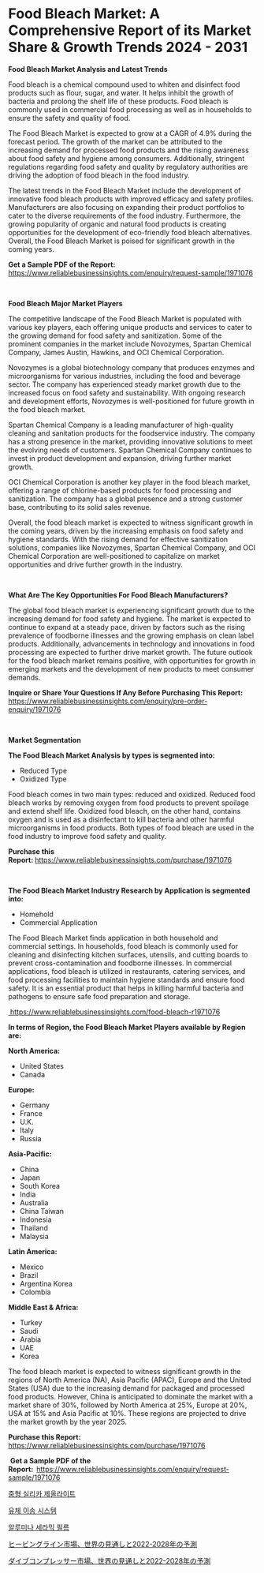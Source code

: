 <p><h1>Food Bleach Market: A Comprehensive Report of its Market Share & Growth Trends 2024 - 2031</h1></p><p><strong>Food Bleach Market Analysis and Latest Trends</strong></p>
<p><p>Food bleach is a chemical compound used to whiten and disinfect food products such as flour, sugar, and water. It helps inhibit the growth of bacteria and prolong the shelf life of these products. Food bleach is commonly used in commercial food processing as well as in households to ensure the safety and quality of food.</p><p>The Food Bleach Market is expected to grow at a CAGR of 4.9% during the forecast period. The growth of the market can be attributed to the increasing demand for processed food products and the rising awareness about food safety and hygiene among consumers. Additionally, stringent regulations regarding food safety and quality by regulatory authorities are driving the adoption of food bleach in the food industry.</p><p>The latest trends in the Food Bleach Market include the development of innovative food bleach products with improved efficacy and safety profiles. Manufacturers are also focusing on expanding their product portfolios to cater to the diverse requirements of the food industry. Furthermore, the growing popularity of organic and natural food products is creating opportunities for the development of eco-friendly food bleach alternatives. Overall, the Food Bleach Market is poised for significant growth in the coming years.</p></p>
<p><strong>Get a Sample PDF of the Report:&nbsp;</strong> <a href="https://www.reliablebusinessinsights.com/enquiry/request-sample/1971076">https://www.reliablebusinessinsights.com/enquiry/request-sample/1971076</a></p>
<p>&nbsp;</p>
<p><strong>Food Bleach Major Market Players</strong></p>
<p><p>The competitive landscape of the Food Bleach Market is populated with various key players, each offering unique products and services to cater to the growing demand for food safety and sanitization. Some of the prominent companies in the market include Novozymes, Spartan Chemical Company, James Austin, Hawkins, and OCI Chemical Corporation.</p><p>Novozymes is a global biotechnology company that produces enzymes and microorganisms for various industries, including the food and beverage sector. The company has experienced steady market growth due to the increased focus on food safety and sustainability. With ongoing research and development efforts, Novozymes is well-positioned for future growth in the food bleach market.</p><p>Spartan Chemical Company is a leading manufacturer of high-quality cleaning and sanitation products for the foodservice industry. The company has a strong presence in the market, providing innovative solutions to meet the evolving needs of customers. Spartan Chemical Company continues to invest in product development and expansion, driving further market growth.</p><p>OCI Chemical Corporation is another key player in the food bleach market, offering a range of chlorine-based products for food processing and sanitization. The company has a global presence and a strong customer base, contributing to its solid sales revenue.</p><p>Overall, the food bleach market is expected to witness significant growth in the coming years, driven by the increasing emphasis on food safety and hygiene standards. With the rising demand for effective sanitization solutions, companies like Novozymes, Spartan Chemical Company, and OCI Chemical Corporation are well-positioned to capitalize on market opportunities and drive further growth in the industry.</p></p>
<p>&nbsp;</p>
<p><strong>What Are The Key Opportunities For Food Bleach Manufacturers?</strong></p>
<p><p>The global food bleach market is experiencing significant growth due to the increasing demand for food safety and hygiene. The market is expected to continue to expand at a steady pace, driven by factors such as the rising prevalence of foodborne illnesses and the growing emphasis on clean label products. Additionally, advancements in technology and innovations in food processing are expected to further drive market growth. The future outlook for the food bleach market remains positive, with opportunities for growth in emerging markets and the development of new products to meet consumer demands.</p></p>
<p><strong>Inquire or Share Your Questions If Any Before Purchasing This Report:</strong> <a href="https://www.reliablebusinessinsights.com/enquiry/pre-order-enquiry/1971076">https://www.reliablebusinessinsights.com/enquiry/pre-order-enquiry/1971076</a></p>
<p>&nbsp;</p>
<p><strong>Market Segmentation</strong></p>
<p><strong>The Food Bleach Market Analysis by types is segmented into:</strong></p>
<p><ul><li>Reduced Type</li><li>Oxidized Type</li></ul></p>
<p><p>Food bleach comes in two main types: reduced and oxidized. Reduced food bleach works by removing oxygen from food products to prevent spoilage and extend shelf life. Oxidized food bleach, on the other hand, contains oxygen and is used as a disinfectant to kill bacteria and other harmful microorganisms in food products. Both types of food bleach are used in the food industry to improve food safety and quality.</p></p>
<p><strong>Purchase this Report:&nbsp;</strong><a href="https://www.reliablebusinessinsights.com/purchase/1971076">https://www.reliablebusinessinsights.com/purchase/1971076</a></p>
<p>&nbsp;</p>
<p><strong>The Food Bleach Market Industry Research by Application is segmented into:</strong></p>
<p><ul><li>Homehold</li><li>Commercial Application</li></ul></p>
<p><p>The Food Bleach Market finds application in both household and commercial settings. In households, food bleach is commonly used for cleaning and disinfecting kitchen surfaces, utensils, and cutting boards to prevent cross-contamination and foodborne illnesses. In commercial applications, food bleach is utilized in restaurants, catering services, and food processing facilities to maintain hygiene standards and ensure food safety. It is an essential product that helps in killing harmful bacteria and pathogens to ensure safe food preparation and storage.</p></p>
<p><a href="https://www.reliablebusinessinsights.com/food-bleach-r1971076">&nbsp;https://www.reliablebusinessinsights.com/food-bleach-r1971076</a></p>
<p><strong>In terms of Region, the Food Bleach Market Players available by Region are:</strong></p>
<p>
    <p> <strong> North America: </strong>
        <ul>
            <li>United States</li>
            <li>Canada</li>
        </ul>
        </p> 
    <p> <strong> Europe: </strong>
        <ul>
            <li>Germany</li>
            <li>France</li>
            <li>U.K.</li>
            <li>Italy</li>
            <li>Russia</li>
        </ul>
        </p> 
    <p> <strong> Asia-Pacific: </strong>
        <ul>
            <li>China</li>
            <li>Japan</li>
            <li>South Korea</li>
            <li>India</li>
            <li>Australia</li>
            <li>China Taiwan</li>
            <li>Indonesia</li>
            <li>Thailand</li>
            <li>Malaysia</li>
        </ul>
        </p> 
    <p> <strong> Latin America: </strong>
        <ul>
            <li>Mexico</li>
            <li>Brazil</li>
            <li>Argentina Korea</li>
            <li>Colombia</li>
        </ul>
        </p> 
    <p> <strong> Middle East & Africa: </strong>
        <ul>
            <li>Turkey</li>
            <li>Saudi</li>
            <li>Arabia</li>
            <li>UAE</li>
            <li>Korea</li>
        </ul>
    </p>
    </p>
<p><p>The food bleach market is expected to witness significant growth in the regions of North America (NA), Asia Pacific (APAC), Europe and the United States (USA) due to the increasing demand for packaged and processed food products. However, China is anticipated to dominate the market with a market share of 30%, followed by North America at 25%, Europe at 20%, USA at 15% and Asia Pacific at 10%. These regions are projected to drive the market growth by the year 2025.</p></p>
<p><strong>Purchase this Report: </strong><a href="https://www.reliablebusinessinsights.com/purchase/1971076">https://www.reliablebusinessinsights.com/purchase/1971076</a></p>
<p>&nbsp;<strong>Get a Sample PDF of the Report:&nbsp;&nbsp;</strong><a href="https://www.reliablebusinessinsights.com/enquiry/request-sample/1971076">https://www.reliablebusinessinsights.com/enquiry/request-sample/1971076</a></p>
<p><strong></strong></p>
<p><p><a href="https://medium.com/@dandier2003/2024%EB%85%84%EB%B6%80%ED%84%B0-2031%EB%85%84%EA%B9%8C%EC%A7%80%EC%9D%98-%EC%A4%91%EA%B0%84-%EC%8B%A4%EB%A6%AC%EC%B9%B4-%EC%A0%9C%EC%98%AC%EB%9D%BC%EC%9D%B4%ED%8A%B8-%EC%8B%9C%EC%9E%A5-%EC%A0%90%EC%9C%A0%EC%9C%A8-%EB%B0%8F-%EA%B2%BD%EC%9F%81-%ED%92%8D%EA%B2%BD%EC%97%90-%EB%8C%80%ED%95%9C-%ED%86%B5%EC%B0%B0%EB%A0%A5-4a3e9a3a4b30">중형 실리카 제올라이트</a></p><p><a href="https://medium.com/@dandier2003/%EA%B8%80%EB%A1%9C%EB%B2%8C-%EC%9C%A0%EC%B2%B4-%EC%9A%B4%EC%86%A1-%EC%8B%9C%EC%8A%A4%ED%85%9C-%EC%8B%9C%EC%9E%A5-%ED%98%84%ED%99%A9-2024-2031-%EB%B0%8F-%EC%A7%80%EC%97%AD-%EC%A0%9C%ED%92%88-%EB%B0%8F-%EC%B5%9C%EC%A2%85-%EC%82%AC%EC%9A%A9%EB%B3%84-%EC%98%88%EC%B8%A1-9faaea310435">유체 이송 시스템</a></p><p><a href="https://github.com/sougarounis/Market-Research-Report-List-4/blob/main/6454067139970.md">알루미나 세라믹 필름</a></p><p><a href="https://medium.com/@ashleyivingston5656/%E8%83%8C%E8%B2%A0%E3%81%84%E7%B7%9A%E5%B8%82%E5%A0%B4%E3%81%AE%E6%B4%9E%E5%AF%9F-2022%E5%B9%B4%E3%81%8B%E3%82%892028%E5%B9%B4%E3%81%BE%E3%81%A7%E3%81%AE%E3%82%B0%E3%83%AD%E3%83%BC%E3%83%90%E3%83%AB%E5%B1%95%E6%9C%9B%E3%81%A8%E4%BA%88%E6%B8%AC-%E5%B8%82%E5%A0%B4%E3%81%AE%E8%B2%A1%E5%8B%99%E7%8A%B6%E6%B3%81-%E5%B8%82%E5%A0%B4%E8%A6%8F%E6%A8%A1-2022%E5%B9%B4%E3%81%8B%E3%82%892031%E5%B9%B4%E3%81%BE%E3%81%A7%E3%81%AE%E5%8F%8E%E7%9B%8A%E5%88%86%E6%9E%90-41aab53b916f">ヒービングライン市場、世界の見通しと2022-2028年の予測</a></p><p><a href="https://medium.com/@ashleyivingston5656/%E3%83%80%E3%82%A4%E3%83%96%E3%82%B3%E3%83%B3%E3%83%97%E3%83%AC%E3%83%83%E3%82%B5%E3%83%BC%E5%B8%82%E5%A0%B4-%E3%82%B0%E3%83%AD%E3%83%BC%E3%83%90%E3%83%AB%E5%B1%95%E6%9C%9B%E3%81%A82022-2028%E5%B9%B4%E3%81%AE%E4%BA%88%E6%B8%AC%E5%B8%82%E5%A0%B4%E3%83%AC%E3%83%9D%E3%83%BC%E3%83%88-%E8%A3%BD%E5%93%81%E3%82%BF%E3%82%A4%E3%83%97-%E5%9B%BA%E5%AE%9A%E5%BC%8F%E3%83%80%E3%82%A4%E3%83%96%E3%82%B3%E3%83%B3%E3%83%97%E3%83%AC%E3%83%83%E3%82%B5-%E3%83%9D%E3%83%BC%E3%82%BF%E3%83%96%E3%83%AB%E3%83%80%E3%82%A4%E3%83%96%E3%82%B3%E3%83%B3%E3%83%97%E3%83%AC%E3%83%83%E3%82%B5%E3%83%BC-%E3%82%A8%E3%83%B3%E3%83%89%E3%83%A6%E3%83%BC%E3%82%B9-%E3%82%AA%E3%83%B3%E3%83%9C%E3%83%BC%E3%83%89-%E3%82%A2%E3%83%B3%E3%83%80%E3%83%BC%E3%82%A6%E3%82%A9%E3%83%BC%E3%82%BF%E3%83%BC-e8be725cca1b">ダイブコンプレッサー市場、世界の見通しと2022-2028年の予測</a></p></p>